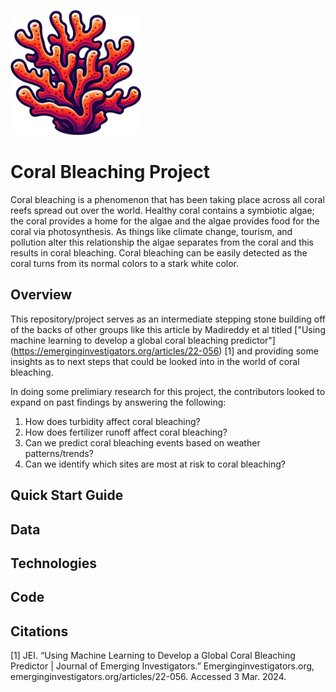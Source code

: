 <p text-align="center">
    <picture>
      <img alt="A sylized piece of coral" src="https://raw.githubusercontent.com/jamesbconner/MADS699/main/docs/images/ProjectCoralBleaching.png" height="200">
    </picture>
</p>

# Coral Bleaching Project

Coral bleaching is a phenomenon that has been taking place across all coral reefs spread out over the world. Healthy coral contains a symbiotic algae; the coral provides a home for the algae and the algae provides food for the coral via photosynthesis. As things like climate change, tourism, and pollution alter this relationship the algae separates from the coral and this results in coral bleaching. Coral bleaching can be easily detected as the coral turns from its normal colors to a stark white color.

## Overview

This repository/project serves as an intermediate stepping stone building off of the backs of other groups like this article by Madireddy et al titled ["Using machine learning to develop a global coral bleaching predictor"] (https://emerginginvestigators.org/articles/22-056) [1] and providing some insights as to next steps that could be looked into in the world of coral bleaching.

In doing some prelimiary research for this project, the contributors looked to expand on past findings by answering the following:
1. How does turbidity affect coral bleaching?
2. How does fertilizer runoff affect coral bleaching?
3. Can we predict coral bleaching events based on weather patterns/trends?
4. Can we identify which sites are most at risk to coral bleaching?

## Quick Start Guide

## Data

## Technologies

## Code

## Citations

[1] JEI. “Using Machine Learning to Develop a Global Coral Bleaching Predictor | Journal of Emerging Investigators.” Emerginginvestigators.org, emerginginvestigators.org/articles/22-056. Accessed 3 Mar. 2024.
